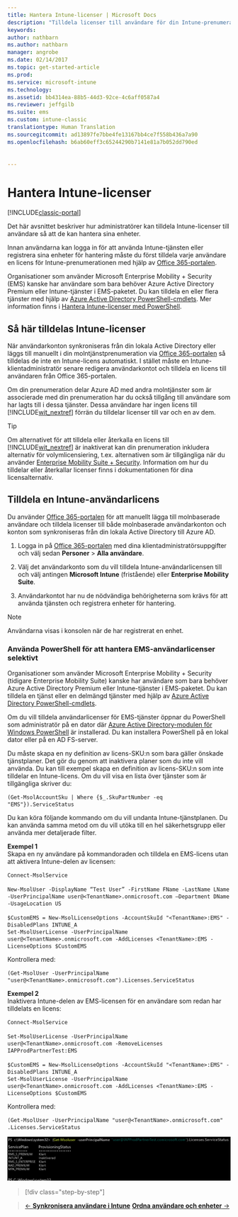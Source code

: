 ```yaml
---
title: Hantera Intune-licenser | Microsoft Docs
description: "Tilldela licenser till användare för din Intune-prenumeration"
keywords: 
author: nathbarn
ms.author: nathbarn
manager: angrobe
ms.date: 02/14/2017
ms.topic: get-started-article
ms.prod: 
ms.service: microsoft-intune
ms.technology: 
ms.assetid: bb4314ea-88b5-44d3-92ce-4c6aff0587a4
ms.reviewer: jeffgilb
ms.suite: ems
ms.custom: intune-classic
translationtype: Human Translation
ms.sourcegitcommit: ad13897fe7bbe4fe13167bb4ce7f558b436a7a90
ms.openlocfilehash: b6ab60eff3c65244290b7141e81a7b052dd790ed


---
```


# <a name="manage-intune-licenses"></a>Hantera Intune-licenser

[!INCLUDE[classic-portal](../includes/classic-portal.md)]

Det här avsnittet beskriver hur administratörer kan tilldela Intune-licenser till användare så att de kan hantera sina enheter.

Innan användarna kan logga in för att använda Intune-tjänsten eller registrera sina enheter för hantering måste du först tilldela varje användare en licens för Intune-prenumerationen med hjälp av [Office 365-portalen](http://go.microsoft.com/fwlink/p/?LinkId=698854).

Organisationer som använder Microsoft Enterprise Mobility + Security (EMS) kanske har användare som bara behöver Azure Active Directory Premium eller Intune-tjänster i EMS-paketet. Du kan tilldela en eller flera tjänster med hjälp av [Azure Active Directory PowerShell-cmdlets](https://msdn.microsoft.com/library/jj151815.aspx). Mer information finns i [Hantera Intune-licenser med PowerShell](start-with-a-paid-subscription-to-microsoft-intune-step-4-posh.md).

## <a name="how-intune-licenses-are-assigned"></a>Så här tilldelas Intune-licenser
När användarkonton synkroniseras från din lokala Active Directory eller läggs till manuellt i din molntjänstprenumeration via [Office 365-portalen](http://go.microsoft.com/fwlink/p/?LinkId=698854) så tilldelas de inte en Intune-licens automatiskt. I stället måste en Intune-klientadministratör senare redigera användarkontot och tilldela en licens till användaren från Office 365-portalen.

Om din prenumeration delar Azure AD med andra molntjänster som är associerade med din prenumeration har du också tillgång till användare som har lagts till i dessa tjänster. Dessa användare har ingen licens till [!INCLUDE[wit_nextref](../includes/wit_nextref_md.md)] förrän du tilldelar licenser till var och en av dem.

> [!TIP]
> Om alternativet för att tilldela eller återkalla en licens till [!INCLUDE[wit_nextref](../includes/wit_nextref_md.md)] är inaktiverat kan din prenumeration inkludera alternativ för volymlicensiering, t.ex. alternativen som är tillgängliga när du använder [Enterprise Mobility Suite + Security](https://www.microsoft.com/en-us/server-cloud/enterprise-mobility/overview.aspx). Information om hur du tilldelar eller återkallar licenser finns i dokumentationen för dina licensalternativ.

## <a name="assign-an-intune-user-license"></a>Tilldela en Intune-användarlicens

Du använder [Office 365-portalen](http://go.microsoft.com/fwlink/p/?LinkId=698854) för att manuellt lägga till molnbaserade användare och tilldela licenser till både molnbaserade användarkonton och konton som synkroniseras från din lokala Active Directory till Azure AD.

1.  Logga in på [Office 365-portalen](http://go.microsoft.com/fwlink/p/?LinkId=698854) med dina klientadministratörsuppgifter och välj sedan **Personer** > **Alla användare**.

2.  Välj det användarkonto som du vill tilldela Intune-användarlicensen till och välj antingen **Microsoft Intune** (fristående) eller **Enterprise Mobility Suite**.

3.  Användarkontot har nu de nödvändiga behörigheterna som krävs för att använda tjänsten och registrera enheter för hantering.

> [!NOTE]
> Användarna visas i konsolen när de har registrerat en enhet.

### <a name="use-powershell-to-selectively-manage-ems-user-licenses"></a>Använda PowerShell för att hantera EMS-användarlicenser selektivt
Organisationer som använder Microsoft Enterprise Mobility + Security (tidigare Enterprise Mobility Suite) kanske har användare som bara behöver Azure Active Directory Premium eller Intune-tjänster i EMS-paketet. Du kan tilldela en tjänst eller en delmängd tjänster med hjälp av [Azure Active Directory PowerShell-cmdlets](https://msdn.microsoft.com/library/jj151815.aspx).

Om du vill tilldela användarlicenser för EMS-tjänster öppnar du PowerShell som administratör på en dator där [Azure Active Directory-modulen för Windows PowerShell](https://msdn.microsoft.com/library/jj151815.aspx#bkmk_installmodule) är installerad. Du kan installera PowerShell på en lokal dator eller på en AD FS-server.

Du måste skapa en ny definition av licens-SKU:n som bara gäller önskade tjänstplaner. Det gör du genom att inaktivera planer som du inte vill använda. Du kan till exempel skapa en definition av licens-SKU:n som inte tilldelar en Intune-licens. Om du vill visa en lista över tjänster som är tillgängliga skriver du:

    (Get-MsolAccountSku | Where {$_.SkuPartNumber -eq "EMS"}).ServiceStatus

Du kan köra följande kommando om du vill undanta Intune-tjänstplanen. Du kan använda samma metod om du vill utöka till en hel säkerhetsgrupp eller använda mer detaljerade filter.

**Exempel 1**<br>
Skapa en ny användare på kommandoraden och tilldela en EMS-licens utan att aktivera Intune-delen av licensen:

    Connect-MsolService

    New-MsolUser -DisplayName “Test User” -FirstName FName -LastName LName -UserPrincipalName user@<TenantName>.onmicrosoft.com –Department DName -UsageLocation US

    $CustomEMS = New-MsolLicenseOptions -AccountSkuId "<TenantName>:EMS" -DisabledPlans INTUNE_A
    Set-MsolUserLicense -UserPrincipalName user@<TenantName>.onmicrosoft.com -AddLicenses <TenantName>:EMS -LicenseOptions $CustomEMS


Kontrollera med:

    (Get-MsolUser -UserPrincipalName "user@<TenantName>.onmicrosoft.com").Licenses.ServiceStatus

**Exempel 2**<br>
Inaktivera Intune-delen av EMS-licensen för en användare som redan har tilldelats en licens:

    Connect-MsolService

    Set-MsolUserLicense -UserPrincipalName user@<TenantName>.onmicrosoft.com -RemoveLicenses IAPProdPartnerTest:EMS

    $CustomEMS = New-MsolLicenseOptions -AccountSkuId "<TenantName>:EMS" -DisabledPlans INTUNE_A
    Set-MsolUserLicense -UserPrincipalName user@<TenantName>.onmicrosoft.com -AddLicenses <TenantName>:EMS -LicenseOptions $CustomEMS

Kontrollera med:

    (Get-MsolUser -UserPrincipalName "user@<TenantName>.onmicrosoft.com" .Licenses.ServiceStatus

![PoSH-AddLic-Verify](./media/posh-addlic-verify.png)

>[!div class="step-by-step"]

>[&larr; **Synkronisera användare i Intune**](.\start-with-a-paid-subscription-to-microsoft-intune-step-2.md)     [**Ordna användare och enheter** &rarr;](.\start-with-a-paid-subscription-to-microsoft-intune-step-5.md)  



<!--HONumber=Feb17_HO3-->


